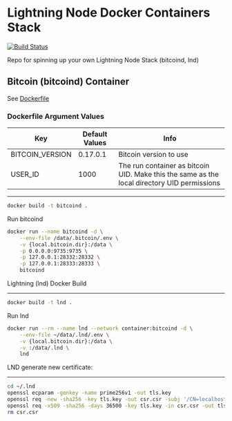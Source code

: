 # Lightning Node Docker Containers Stack

[![Build Status](https://travis-ci.com/jrosco/lightning-node.svg?branch=master)](https://travis-ci.com/jrosco/lightning-node)

Repo for spinning up your own Lightning Node Stack (bitcoind, lnd)

Bitcoin (bitcoind) Container 
---
See [Dockerfile](./docker/bitcoind/Dockerfile)
### Dockerfile Argument Values
|Key|Default Values|Info|
|---|---|---|
|BITCOIN_VERSION|0.17.0.1|Bitcoin version to use|
|USER_ID|1000|The run container as bitcoin UID. Make this the same as the local directory UID permissions |
---

```bash
docker build -t bitcoind .
```

Run bitcoind

```bash
docker run --name bitcoind -d \
    --env-file /data/.bitcoin/.env \
    -v {local.bitcoin.dir}:/data \
    -p 0.0.0.0:9735:9735 \
    -p 127.0.0.1:28332:28332 \
    -p 127.0.0.1:28333:28333 \
    bitcoind
```

Lightning (lnd) Docker Build

---

```bash
docker build -t lnd .
```

Run lnd

```bash
docker run --rm --name lnd --network container:bitcoind -d \
    --env-file ~/data/.lnd/.env \
    -v {local.bitcoin.dir}:/data \
    -v :/data/.lnd \
    lnd
```

LND generate new certificate:

---

```bash
cd ~/.lnd
openssl ecparam -genkey -name prime256v1 -out tls.key
openssl req -new -sha256 -key tls.key -out csr.csr -subj '/CN=localhost/O=lnd'
openssl req -x509 -sha256 -days 36500 -key tls.key -in csr.csr -out tls.cert
rm csr.csr
```